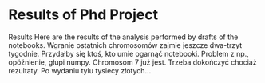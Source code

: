 # Results of Phd Project
Results 
Here are the results of the analysis performed by drafts of the notebooks.
Wgranie ostatnich chromosomów zajmie jeszcze dwa-trzyt tygodnie. Przydałby się ktoś, kto umie ogarnąć notebooki.
Problem z np., opóźnienie, głupi numpy. Chromosom 7 już jest. Trzeba dokończyć chociaż rezultaty. Po wydaniu tylu tysiecy złotych...


